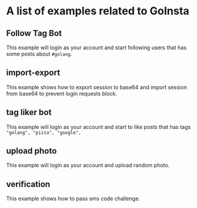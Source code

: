 # A list of examples related to GoInsta

## Follow Tag Bot

This example will login as your account and start following users that has some posts about `#golang`.

## import-export

This example shows how to export session to base64 and import session from base64 to prevent login requests block.

## tag liker bot

This example will login as your account and start to like posts that has tags `"golang", "pizza", "google",`

## upload photo

This example will login as your account and upload random photo.

## verification

This example shows how to pass sms code challenge.

